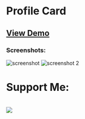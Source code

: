 # Profile Card

## [View Demo](https://rownok860.github.io/profile/)
### Screenshots:

![screenshot](https://user-images.githubusercontent.com/116538785/215386028-1c57bf36-9824-49ab-a849-0e8a48db4750.jpg)
![screenshot 2](https://user-images.githubusercontent.com/116538785/215386201-d16cadef-2365-4f5b-93a0-b73379b06b8f.jpg)
# Support Me:
<br>
<a href="https://www.buymeacoffee.com/rownok860"><img src="https://img.buymeacoffee.com/button-api/?text=Support Me&emoji=💻&slug=rownok860&button_colour=5F7FFF&font_colour=ffffff&font_family=Poppins&outline_colour=000000&coffee_colour=FFDD00" /></a>
